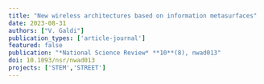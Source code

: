 ```yaml
---
title: "New wireless architectures based on information metasurfaces"
date: 2023-08-31
authors: ["V. Galdi"]
publication_types: ['article-journal']
featured: false
publication: "*National Science Review* **10**(8), nwad013"
doi: 10.1093/nsr/nwad013
projects: ['STEM','STREET']
---
```

